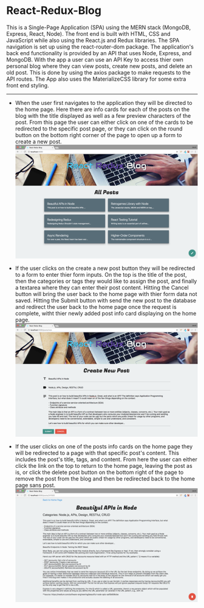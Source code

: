 # React-Redux-Blog
This is a Single-Page Application (SPA) using the MERN stack (MongoDB, Express, React, Node). The front end is built with HTML, CSS and JavaScript while also using the React.js and Redux libraries. The SPA navigation is set up using the react-router-dom package. The application's back end functionality is provided by an API that uses Node, Express, and MongoDB. With the app a user can use an API Key to access thier own personal blog where they can view posts, create new posts, and delete an old post. This is done by using the axios package to make requests to the API routes. The App also uses the MaterializeCSS library for some extra front end styling.

---

- When the user first navigates to the application they will be directed to the home page. Here there are info cards for each of the posts on the blog with the title displayed as well as a few preview characters of the post. From this page the user can either click on one of the cards to be redirected to the specific post page, or they can click on the round button on the bottom right corner of the page to open up a form to create a new post.
![HOME PAGE](/read_me/1-home.png)

- If the user clicks on the create a new post button they will be redirected to a form to enter thier form inputs. On the top is the title of the post, then the categories or tags they would like to assign the post, and finally a textarea where they can enter their post content. Hitting the Cancel button will bring the user back to the home page with thier form data not saved. Hitting the Submit button with send the new post to the database and redirect the user back to the home page once the request is complete, witht thier newly added post info card displaying on the home page.
![CREATE POST](/read_me/2-new-post.png)

- If the user clicks on one of the posts info cards on the home page they will be redirected to a page with that specific post's content. This includes the post's title, tags, and content. From here the user can either click the link on the top to return to the home page, leaving the post as is, or click the delete post button on the bottom right of the page to remove the post from the blog and then be redirected back to the home page sans post.
![SINGLE POST](/read_me/3-read-post.png)
